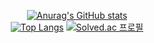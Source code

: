 [<center>![Anurag's GitHub stats](https://github-readme-stats.vercel.app/api?username=parksungje)](https://github.com/anuraghazra/github-readme-stats)
[<center>![Top Langs](https://github-readme-stats.vercel.app/api/top-langs/?username=parsungje)](https://github.com/anuraghazra/github-readme-stats)
[![Solved.ac
프로필](http://mazassumnida.wtf/api/v2/generate_badge?boj=parksungje0213)](https://solved.ac/parksungje0213)
